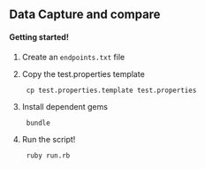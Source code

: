 ## Data Capture and compare

#### Getting started!

1. Create an `endpoints.txt` file
2. Copy the test.properties template

        cp test.properties.template test.properties

3. Install dependent gems

        bundle

4. Run the script!

        ruby run.rb
